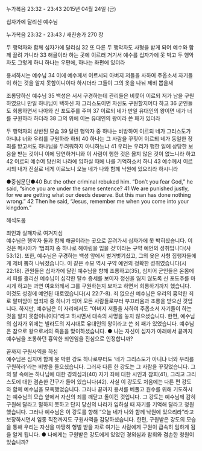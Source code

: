 누가복음 23:32 - 23:43 
2015년 04월 24일 (금)

십자가에 달리신 예수님 



누가복음 23:32 - 23:43 / 새찬송가 270 장


두 행악자와 함께 십자가에 달리심 
32 또 다른 두 행악자도 사형을 받게 되어 예수와 함께 끌려 가니라 33 해골이라 하는 곳에 이르러 거기서 예수를 십자가에 못 박고 두 행악자도 그렇게 하니 하나는 우편에, 하나는 좌편에 있더라 

용서하시는 예수님
34 이에 예수께서 이르시되 아버지 저들을 사하여 주옵소서 자기들이 하는 것을 알지 못함이니이다 하시더라 그들이 그의 옷을 나눠 제비 뽑을새 

조롱당하신 예수님
35 백성은 서서 구경하는데 관리들은 비웃어 이르되 저가 남을 구원하였으니 만일 하나님이 택하신 자 그리스도이면 자신도 구원할지어다 하고 36 군인들도 희롱하면서 나아와 신 포도주를 주며 37 이르되 네가 만일 유대인의 왕이면 네가 너를 구원하라 하더라 38 그의 위에 이는 유대인의 왕이라 쓴 패가 있더라 

두 행악자의 상반된 모습
39 달린 행악자 중 하나는 비방하여 이르되 네가 그리스도가 아니냐 너와 우리를 구원하라 하되 40 하나는 그 사람을 꾸짖어 이르되 네가 동일한 정죄를 받고서도 하나님을 두려워하지 아니하느냐 41 우리는 우리가 행한 일에 상당한 보응을 받는 것이니 이에 당연하거니와 이 사람이 행한 것은 옳지 않은 것이 없느니라 하고 42 이르되 예수여 당신의 나라에 임하실 때에 나를 기억하소서 하니 43 예수께서 이르시되 내가 진실로 네게 이르노니 오늘 네가 나와 함께 낙원에 있으리라 하시니라  

●중심문단●40 But the other criminal rebuked him. “Don’t you fear God,” he said, “since you are under the same sentence? 41 We are punished justly, for we are getting what our deeds deserve. But this man has done nothing wrong.” 42 Then he said, “Jesus, remember me when you come into your kingdom.”

해석도움





죄인과 실패자로 여겨지심  
예수님은 행악자 둘과 함께 해골이라는 곳으로 끌려가서 십자가에 못 박히셨습니다. 이것은 메시아가 ‘범죄자 중 하나로 헤아림을 입을 것’이라는 구약 예언의 성취입니다(사 53:12). 또한, 예수님은 구경하는 백성 앞에서 벌거벗기셨고, 그의 옷은 사형 집행자들에게 제비 뽑혀 나눠졌습니다. 이 같은 수모 역시 구약 예언의 정확한 성취였습니다(시 22:18). 관원들은 십자가에 달린 예수님을 향해 조롱하고(35), 심지어 군인들은 온몸에서 피를 흘리신 예수님이 심각한 탈수 증세를 보이자 정신을 잃지 않도록 신 포도주를 마시게 하고는 과연 여호와께서 그를 구원하는지 보자고 하면서 희롱하기까지 했습니다. 이것도 성경에 예언된 대로였습니다(시 22:7-8). 죄 없으신 예수님은 우리의 흉악한 죄로 말미암아 범죄자 중 하나가 되어 모든 사람들로부터 부끄러움과 조롱을 받으신 것입니다. 하지만, 예수님은 이 자리에서도 “아버지 저들을 사하여 주옵소서 자기들이 하는 것을 알지 못함이니이다”라고 하시면서 대속의 사명을 놓지 않으셨습니다. 한편, 예수님의 십자가 위에는 빌라도의 지시대로 유대인의 왕이라고 쓴 죄 패가 있었습니다. 예수님은 참으로 왕으로서의 죽음을 맞이하셨습니다. 
● 나는 자신이 십자가 아래에서 끝까지 예수님을 조롱하던 흉악한 죄인임을 진심으로 인정합니까? 

끝까지 구원사역을 하심  
예수님은 심지어 함께 못 박힌 강도 하나로부터도 ‘네가 그리스도가 아니냐 너와 우리를 구원하라’라는 비방을 들으셨습니다. 그러자 다른 한 강도는 그 사람을 꾸짖었습니다. 그의 말 속에는 하나님에 대한 경외심과(40) 자기 죄에 대한 시인과 참회(41), 그리고 그리스도에 대한 겸손한 간구가 들어 있습니다(42). 사실 이 강도도 처음에는 다른 편 강도와 함께 예수님을 모욕했었습니다. 그러나 끝까지 용서를 베풀고 원수를 위해 기도하시는 예수님의 모습 앞에서 자신의 죄를 깨닫고 돌이킨 것입니다. 그 강도는 예수님께 감히 구원해 달라고 말하지 못하고 단지 당신의 나라가 임하실 때 자기를 기억해 달라고 청원했습니다. 그러나 예수님은 이 강도를 향해 “오늘 네가 나와 함께 낙원에 있으리라”라고 보장하시면서 임종 직전까지도 구원사역을 감당하셨습니다. 한편, 구원받은 강도의 모습을 통해 우리는 자신을 마땅히 형벌 받을 자로 여기는 사람에게 구원이 급속히 임하게 됨을 알게 됩니다.
● 나에게는 구원받은 강도에게 있었던 경외심과 참회와 겸손한 청원이 있습니까?